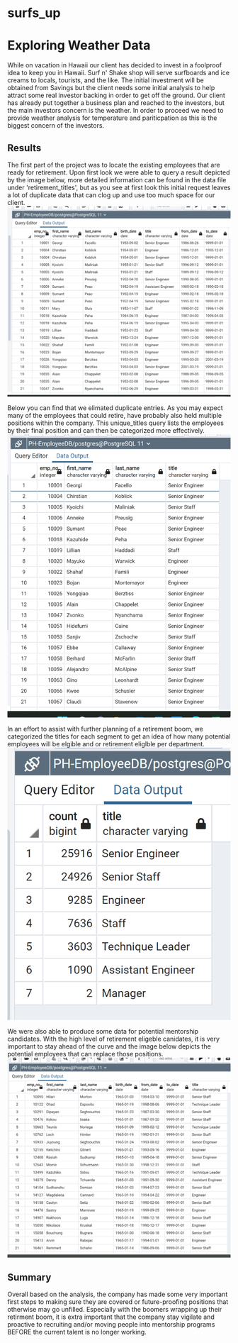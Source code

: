 # surfs_up
# Exploring Weather Data

While on vacation in Hawaii our client has decided to invest in a foolproof idea to keep you in Hawaii.  Surf n' Shake shop will serve surfboards and ice creams to locals, tourists, and the like.  The initial investment will be obtained from Savings but the client needs some initial analysis to help attract some real investor backing in order to get off the ground.  Our client has already put together a business plan and reached to the investors, but the main investors concern is the weather.  In order to proceed we need to provide weather analysis for temperature and pariticpation as this is the biggest concern of the investors.



## Results

The first part of the project was to locate the existing employees that are ready for retirement.  Upon first look we were able to query a result depicted by the image below, more detailed information can be found in the data file under 'retirement_titles', but as you see at first look this initial request leaves a lot of duplicate data that can clog up and use too much space for our client.
![retirement_titles](https://github.com/Sacdees/Pewlett_Hacker_Analysis/blob/main/resources/retirement_titles.png)


Below you can find that we elimated duplicate entries.  As you may expect many of the employees that could retire, have probably also held multiple positions within the company.  This unique_titles query lists the employees by their final position and can then be categorized more effectively.  
![unique_titles](https://github.com/Sacdees/Pewlett_Hacker_Analysis/blob/main/resources/unique_titles.png)


In an effort to assist with further planning of a retirement boom, we categorized the titles for each segment to get an idea of how many potential employees will be elgible and or retirement eliglble per department. 
![retiring_titles](https://github.com/Sacdees/Pewlett_Hacker_Analysis/blob/main/resources/retitring_titles.png)


We were also able to produce some data for potential mentorship candidates.  With the high level of retirement eligeble canidates, it is very important to stay ahead of the curve and the image below depicts the potential employees that can replace those positions.  
![mentoriship](https://github.com/Sacdees/Pewlett_Hacker_Analysis/blob/main/resources/mentorship_eligibility.png)


## Summary

Overall based on the analysis, the company has made some very important first steps to making sure they are covered or future-proofing positions that otherwise may go unfilled.  Especially with the boomers wrapping up their retirment boom, it is extra important that the company stay vigilate and proactive to recruiting and/or moving people into mentorship programs BEFORE the current talent is no longer working.  


